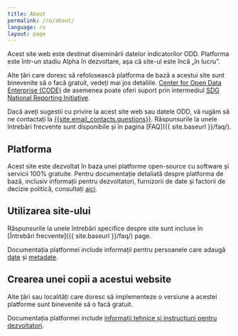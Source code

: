 ```yaml
---
title: About
permalink: /ro/about/
language: ro
layout: page
---
```


Acest site web este destinat diseminării datelor indicatorilor ODD. Platforma este într-un stadiu Alpha în dezvoltare, așa că site-ul este încă „în lucru”.

Alte țări care doresc să refolosească platforma de bază a acestui site sunt binevenite să o facă gratuit, vedeți mai jos detaliile. [Center for Open Data Enterprise (CODE)](http://www.opendataenterprise.org/) de asemenea poate oferi suport prin intermediul [SDG National Reporting Initiative](https://www.sdgreporting.org/).

Dacă aveți sugestii cu privire la acest site web sau datele ODD, vă rugăm să ne contactați la <a href="mailto:{{site.email_contacts.questions}}">{{site.email_contacts.questions}}</a>. Răspunsurile la unele întrebări frecvente sunt disponibile și în pagina [FAQ]({{ site.baseurl }}/faq/).


## Platforma

Acest site este dezvoltat în baza unei platforme open-source cu software și servicii 100% gratuite. Pentru documentație detaliată despre platforma de bază, inclusiv informații pentru dezvoltatori, furnizorii de date și factorii de decizie politică, consultați [aici](https://open-sdg.readthedocs.io).

## Utilizarea site-ului

Răspunsurile la unele întrebări specifice despre site sunt incluse în [Întrebări frecvente]({{ site.baseurl }}/faq/) page.

Documentația platformei include informații pentru persoanele care adaugă [date](https://open-sdg.readthedocs.io/en/latest/data-format/) și [metadate](https://open-sdg.readthedocs.io/en/latest/metadata-format/).

## Crearea unei copii a acestui website

Alte țări sau localități care doresc să implementeze o versiune a acestei platforme sunt binevenite să o facă gratuit.

Documentația platformei include [informații tehnice și instrucțiuni pentru dezvoltatori](https://open-sdg.readthedocs.io/en/latest/quick-start/).

